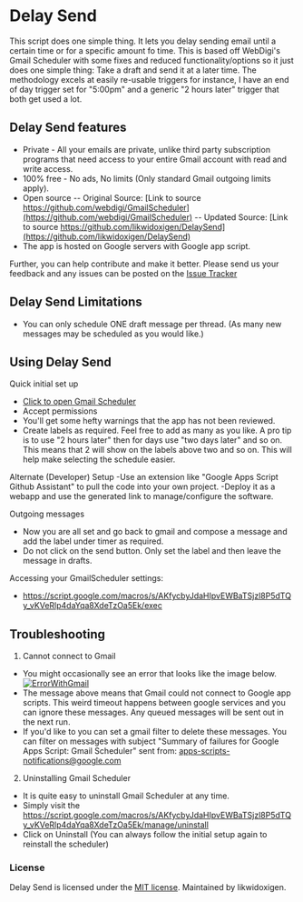 # Delay Send
This script does one simple thing. It lets you delay sending email until a certain time or for a specific amount fo time. This is based off WebDigi's Gmail Scheduler with some fixes and reduced functionality/options so it just does one simple thing: Take a draft and send it at a later time. The methodology excels at easily re-usable triggers for instance, I have an end of day trigger set for "5:00pm" and a generic "2 hours later" trigger that both get used a lot.

## Delay Send features
- Private - All your emails are private, unlike third party subscription programs that need access to your entire Gmail account with read and write access.
- 100% free - No ads, No limits (Only standard Gmail outgoing limits apply).
- Open source
-- Original Source: [Link to source https://github.com/webdigi/GmailScheduler](https://github.com/webdigi/GmailScheduler)
-- Updated Source:  [Link to source https://github.com/likwidoxigen/DelaySend](https://github.com/likwidoxigen/DelaySend)
- The app is hosted on Google servers with Google app script. 

Further, you can help contribute and make it better. Please send us your feedback and any issues can be posted on the [Issue Tracker](https://github.com/likwidoxigen/DelaySend/issues)

## Delay Send Limitations
- You can only schedule ONE draft message per thread. (As many new messages may be scheduled as you would like.)

## Using Delay Send
Quick initial set up
- [Click to open Gmail Scheduler](https://script.google.com/macros/s/AKfycbyJdaHIpvEWBaTSjzl8P5dTQy_vKVeRlp4daYqa8XdeTzOa5Ek/exec)
- Accept permissions
- You'll get some hefty warnings that the app has not been reviewed. 
- Create labels as required. Feel free to add as many as you like. A pro tip is to use "2 hours later" then for days use "two days later" and so on. This means that 2 will show on the labels above two and so on. This will help make selecting the schedule easier.

Alternate (Developer) Setup
-Use an extension like "Google Apps Script Github Assistant" to pull the code into your own project.
-Deploy it as a webapp and use the generated link to manage/configure the software. 

Outgoing messages
- Now you are all set and go back to gmail and compose a message and add the label under timer as required.
- Do not click on the send button. Only set the label and then leave the message in drafts.



Accessing your GmailScheduler settings:
- https://script.google.com/macros/s/AKfycbyJdaHIpvEWBaTSjzl8P5dTQy_vKVeRlp4daYqa8XdeTzOa5Ek/exec

## Troubleshooting
1) Cannot connect to Gmail
- You might occasionally see an error that looks like the image below.
[![ErrorWithGmail](http://i.imgur.com/CNZAWhI.png)](http://i.imgur.com/CNZAWhI.png)
- The message above means that Gmail could not connect to Google app scripts. This weird timeout happens between google services and you can ignore these messages. Any queued messages will be sent out in the next run.
- If you'd like to you can set a gmail filter to delete these messages. You can filter on messages with subject "Summary of failures for Google Apps Script: Gmail Scheduler" sent from: 	apps-scripts-notifications@google.com

2) Uninstalling Gmail Scheduler
- It is quite easy to uninstall Gmail Scheduler at any time. 
- Simply visit the https://script.google.com/macros/s/AKfycbyJdaHIpvEWBaTSjzl8P5dTQy_vKVeRlp4daYqa8XdeTzOa5Ek/manage/uninstall
- Click on Uninstall (You can always follow the initial setup again to reinstall the scheduler)

### License
Delay Send is licensed under the [MIT license](https://github.com/likwidoxigen/DelaySend/blob/master/LICENSE.txt). Maintained by likwidoxigen.
